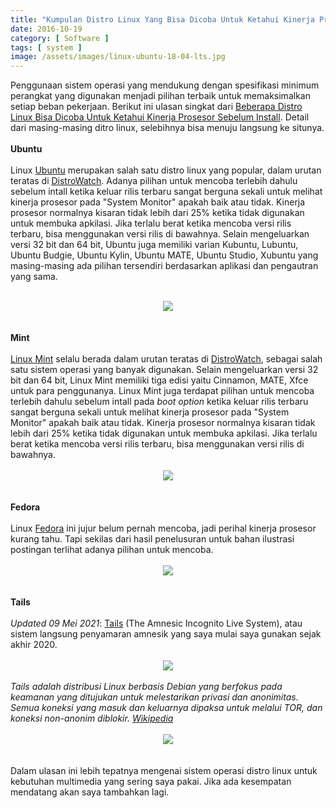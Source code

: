 ```yaml
---
title: "Kumpulan Distro Linux Yang Bisa Dicoba Untuk Ketahui Kinerja Prosesor Sebelum Install"
date: 2016-10-19
category: [ Software ]
tags: [ system ]
image: /assets/images/linux-ubuntu-18-04-lts.jpg
---
```

Penggunaan sistem operasi yang mendukung dengan spesifikasi minimum perangkat yang digunakan menjadi pilihan terbaik untuk memaksimalkan setiap beban pekerjaan. Berikut ini ulasan singkat dari <a href="https://www.mohamadrido.com/2019/10/beberapa-distro-linux-bisa-dicoba-untuk-ketahui-kinerja-prosesor-sebelum-install.html">Beberapa Distro Linux Bisa Dicoba Untuk Ketahui Kinerja Prosesor Sebelum Install</a>. Detail dari masing-masing ditro linux, selebihnya bisa  menuju langsung ke situnya.<br />
<br />
<b>Ubuntu</b><br />
<br />
Linux <a href="https://ubuntu.com/">Ubuntu</a> merupakan salah satu distro linux yang popular, dalam urutan teratas di <a href="https://distrowatch.com/">DistroWatch</a>. Adanya pilihan untuk mencoba terlebih dahulu sebelum intall ketika keluar rilis terbaru sangat berguna sekali untuk melihat kinerja prosesor pada "System Monitor" apakah baik atau tidak. Kinerja prosesor normalnya kisaran tidak lebih dari 25% ketika tidak digunakan untuk membuka apkilasi. Jika terlalu berat ketika mencoba versi rilis terbaru, bisa menggunakan versi rilis di bawahnya. Selain mengeluarkan versi 32 bit dan 64 bit, Ubuntu juga memiliki varian      Kubuntu, Lubuntu, Ubuntu Budgie, Ubuntu Kylin, Ubuntu MATE, Ubuntu Studio, Xubuntu yang masing-masing ada pilihan tersendiri berdasarkan aplikasi dan pengautran yang sama.  <br />
<br />
<div style="text-align: center; float: center; width: 100%; max-width: 600px;">
<img src="{{site.baseurl}}/assets/images/ubuntu-live-start-option.jpeg">
</div><br />
<br />
<b>Mint</b><br />
<br />
<a href="https://www.linuxmint.com/">Linux Mint</a> selalu berada dalam urutan teratas di <a href="https://distrowatch.com/">DistroWatch</a>, sebagai salah satu sistem operasi yang banyak digunakan. Selain mengeluarkan versi 32 bit dan 64 bit, Linux Mint memiliki tiga edisi yaitu Cinnamon, MATE, Xfce untuk para penggunanya. Linux Mint juga terdapat pilihan untuk mencoba terlebih dahulu sebelum intall pada <i>boot option</i> ketika keluar rilis terbaru sangat berguna sekali untuk melihat kinerja prosesor pada "System Monitor" apakah baik atau tidak. Kinerja prosesor normalnya kisaran tidak lebih dari 25% ketika tidak digunakan untuk membuka apkilasi. Jika terlalu berat ketika mencoba versi rilis terbaru, bisa menggunakan versi rilis di bawahnya.<br />
<br />
<div style="text-align: center; float: center; width: 100%; max-width: 600px;">
<img src="{{site.baseurl}}/assets/images/mint-1boot-oprion.jpg">
</div><br />
<br />
<b>Fedora</b><br />
<br />
Linux <a href="https://getfedora.org/">Fedora</a> ini jujur belum pernah mencoba, jadi perihal kinerja prosesor kurang tahu. Tapi sekilas dari hasil penelusuran untuk bahan ilustrasi postingan terlihat adanya pilihan untuk mencoba.<br />
<br />
<div style="text-align: center; float: center; width: 100%; max-width: 600px;">
<img src="{{site.baseurl}}/assets/images/fedora-live-cd-start.png">
</div><br />
<br />
<b>Tails</b><br />
<br />
<i>Updated 09 Mei 2021</i>: <a href="https://tails.boum.org/">Tails</a> (The Amnesic Incognito Live System), atau sistem langsung penyamaran amnesik yang saya mulai saya gunakan sejak akhir 2020.<br />
<br />
<div style="text-align: center; float: center; width: 100%; max-width: 800px;">
<img src="{{site.baseurl}}/assets/images/tails-recommended.png">
</div><br />
<i>Tails adalah distribusi Linux berbasis Debian yang berfokus pada keamanan yang ditujukan untuk melestarikan privasi dan anonimitas. Semua koneksi yang masuk dan keluarnya dipaksa untuk melalui TOR, dan koneksi non-anonim diblokir. <a href="https://en.wikipedia.org/wiki/Tails_(operating_system)">Wikipedia</a></i><br />
<br />
<div style="text-align: center; float: center; width: 100%; max-width: 600px;">
<img src="{{site.baseurl}}/assets/images/tails.png">
</div><br />
<br />
Dalam ulasan ini lebih tepatnya mengenai sistem operasi distro linux untuk kebutuhan multimedia yang sering saya pakai. Jika ada kesempatan mendatang akan saya tambahkan lagi.
